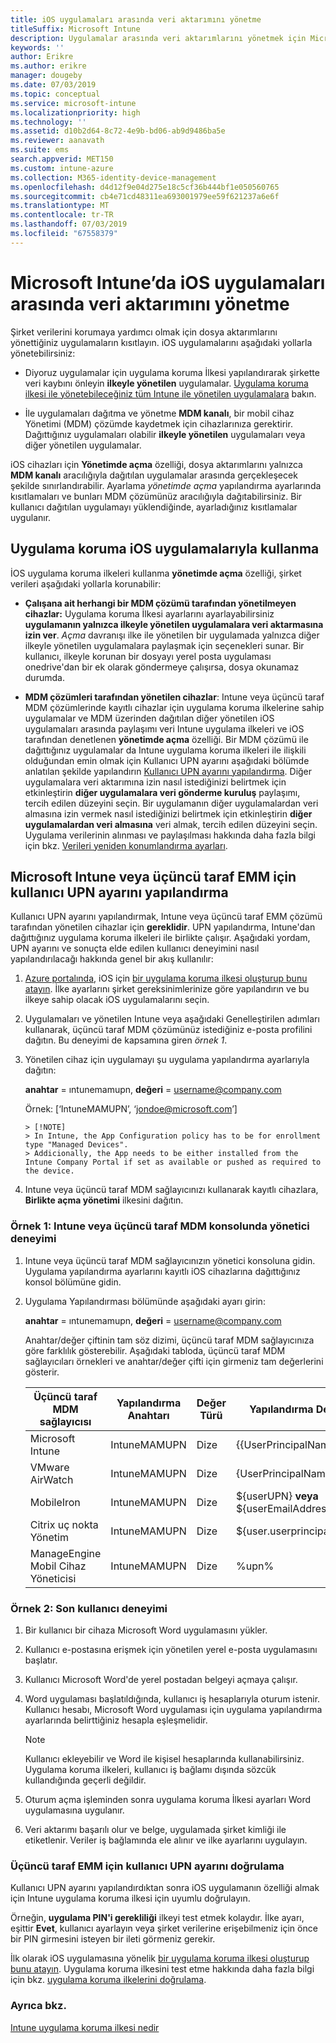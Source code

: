 ```yaml
---
title: iOS uygulamaları arasında veri aktarımını yönetme
titleSuffix: Microsoft Intune
description: Uygulamalar arasında veri aktarımlarını yönetmek için Microsoft Intune'da mobil uygulama yönetimi ilkelerinin nasıl kullanılacağını öğrenin.
keywords: ''
author: Erikre
ms.author: erikre
manager: dougeby
ms.date: 07/03/2019
ms.topic: conceptual
ms.service: microsoft-intune
ms.localizationpriority: high
ms.technology: ''
ms.assetid: d10b2d64-8c72-4e9b-bd06-ab9d9486ba5e
ms.reviewer: aanavath
ms.suite: ems
search.appverid: MET150
ms.custom: intune-azure
ms.collection: M365-identity-device-management
ms.openlocfilehash: d4d12f9e04d275e18c5cf36b444bf1e050560765
ms.sourcegitcommit: cb4e71cd48311ea693001979ee59f621237a6e6f
ms.translationtype: MT
ms.contentlocale: tr-TR
ms.lasthandoff: 07/03/2019
ms.locfileid: "67558379"
---
```

# <a name="how-to-manage-data-transfer-between-ios-apps-in-microsoft-intune"></a>Microsoft Intune’da iOS uygulamaları arasında veri aktarımını yönetme

Şirket verilerini korumaya yardımcı olmak için dosya aktarımlarını yönettiğiniz uygulamaların kısıtlayın. iOS uygulamalarını aşağıdaki yollarla yönetebilirsiniz:

- Diyoruz uygulamalar için uygulama koruma İlkesi yapılandırarak şirkette veri kaybını önleyin **ilkeyle yönetilen** uygulamalar. [Uygulama koruma ilkesi ile yönetebileceğiniz tüm Intune ile yönetilen uygulamalara](https://www.microsoft.com/cloud-platform/microsoft-intune-apps) bakın.

- İle uygulamaları dağıtma ve yönetme **MDM kanalı**, bir mobil cihaz Yönetimi (MDM) çözümde kaydetmek için cihazlarınıza gerektirir. Dağıttığınız uygulamaları olabilir **ilkeyle yönetilen** uygulamaları veya diğer yönetilen uygulamalar.

iOS cihazları için **Yönetimde açma** özelliği, dosya aktarımlarını yalnızca **MDM kanalı** aracılığıyla dağıtılan uygulamalar arasında gerçekleşecek şekilde sınırlandırabilir. Ayarlama *yönetimde açma* yapılandırma ayarlarında kısıtlamaları ve bunları MDM çözümünüz aracılığıyla dağıtabilirsiniz.  Bir kullanıcı dağıtılan uygulamayı yüklendiğinde, ayarladığınız kısıtlamalar uygulanır.

## <a name="use-app-protection-with-ios-apps"></a>Uygulama koruma iOS uygulamalarıyla kullanma
İOS uygulama koruma ilkeleri kullanma **yönetimde açma** özelliği, şirket verileri aşağıdaki yollarla korunabilir:

- **Çalışana ait herhangi bir MDM çözümü tarafından yönetilmeyen cihazlar:** Uygulama koruma İlkesi ayarlarını ayarlayabilirsiniz **uygulamanın yalnızca ilkeyle yönetilen uygulamalara veri aktarmasına izin ver**. *Açma* davranışı ilke ile yönetilen bir uygulamada yalnızca diğer ilkeyle yönetilen uygulamalara paylaşmak için seçenekleri sunar. Bir kullanıcı, ilkeyle korunan bir dosyayı yerel posta uygulaması onedrive'dan bir ek olarak göndermeye çalışırsa, dosya okunamaz durumda.

- **MDM çözümleri tarafından yönetilen cihazlar**: Intune veya üçüncü taraf MDM çözümlerinde kayıtlı cihazlar için uygulama koruma ilkelerine sahip uygulamalar ve MDM üzerinden dağıtılan diğer yönetilen iOS uygulamaları arasında paylaşımı veri Intune uygulama ilkeleri ve iOS tarafından denetlenen **yönetimde açma** özelliği. Bir MDM çözümü ile dağıttığınız uygulamalar da Intune uygulama koruma ilkeleri ile ilişkili olduğundan emin olmak için Kullanıcı UPN ayarını aşağıdaki bölümde anlatılan şekilde yapılandırın [Kullanıcı UPN ayarını yapılandırma](data-transfer-between-apps-manage-ios.md#configure-user-upn-setting-for-microsoft-intune-or-third-party-emm). Diğer uygulamalara veri aktarımına izin nasıl istediğinizi belirtmek için etkinleştirin **diğer uygulamalara veri gönderme kuruluş** paylaşımı, tercih edilen düzeyini seçin. Bir uygulamanın diğer uygulamalardan veri almasına izin vermek nasıl istediğinizi belirtmek için etkinleştirin **diğer uygulamalardan veri almasına** veri almak, tercih edilen düzeyini seçin. Uygulama verilerinin alınması ve paylaşılması hakkında daha fazla bilgi için bkz. [Verileri yeniden konumlandırma ayarları](app-protection-policy-settings-ios.md#data-protection).

## <a name="configure-user-upn-setting-for-microsoft-intune-or-third-party-emm"></a>Microsoft Intune veya üçüncü taraf EMM için kullanıcı UPN ayarını yapılandırma
Kullanıcı UPN ayarını yapılandırmak, Intune veya üçüncü taraf EMM çözümü tarafından yönetilen cihazlar için **gereklidir**. UPN yapılandırma, Intune'dan dağıttığınız uygulama koruma ilkeleri ile birlikte çalışır. Aşağıdaki yordam, UPN ayarını ve sonuçta elde edilen kullanıcı deneyimini nasıl yapılandırılacağı hakkında genel bir akış kullanılır:

1. [Azure portalında](https://portal.azure.com), iOS için [bir uygulama koruma ilkesi oluşturup bunu atayın](app-protection-policies.md). İlke ayarlarını şirket gereksinimlerinize göre yapılandırın ve bu ilkeye sahip olacak iOS uygulamalarını seçin.

2. Uygulamaları ve yönetilen Intune veya aşağıdaki Genelleştirilen adımları kullanarak, üçüncü taraf MDM çözümünüz istediğiniz e-posta profilini dağıtın. Bu deneyimi de kapsamına giren *örnek 1*.

3. Yönetilen cihaz için uygulamayı şu uygulama yapılandırma ayarlarıyla dağıtın:

      **anahtar** = ıntunemamupn, **değeri** = <username@company.com>

      Örnek: [‘IntuneMAMUPN’, ‘jondoe@microsoft.com’]
      
       > [!NOTE]
       > In Intune, the App Configuration policy has to be for enrollment type "Managed Devices".
       > Addicionally, the App needs to be either installed from the Intune Company Portal if set as available or pushed as required to the device. 

4. Intune veya üçüncü taraf MDM sağlayıcınızı kullanarak kayıtlı cihazlara, **Birlikte açma yönetimi** ilkesini dağıtın.


### <a name="example-1-admin-experience-in-intune-or-third-party-mdm-console"></a>Örnek 1: Intune veya üçüncü taraf MDM konsolunda yönetici deneyimi

1. Intune veya üçüncü taraf MDM sağlayıcınızın yönetici konsoluna gidin. Uygulama yapılandırma ayarlarını kayıtlı iOS cihazlarına dağıttığınız konsol bölümüne gidin.

2. Uygulama Yapılandırması bölümünde aşağıdaki ayarı girin:

   **anahtar** = ıntunemamupn, **değeri** = <username@company.com>

   Anahtar/değer çiftinin tam söz dizimi, üçüncü taraf MDM sağlayıcınıza göre farklılık gösterebilir. Aşağıdaki tabloda, üçüncü taraf MDM sağlayıcıları örnekleri ve anahtar/değer çifti için girmeniz tam değerlerini gösterir.

   |Üçüncü taraf MDM sağlayıcısı| Yapılandırma Anahtarı | Değer Türü | Yapılandırma Değeri|
   | ------- | ---- | ---- | ---- |
   |Microsoft Intune| IntuneMAMUPN | Dize | {{UserPrincipalName}}|
   |VMware AirWatch| IntuneMAMUPN | Dize | {UserPrincipalName}|
   |MobileIron | IntuneMAMUPN | Dize | ${userUPN} **veya** ${userEmailAddress} |
   |Citrix uç nokta Yönetim | IntuneMAMUPN | Dize | ${user.userprincipalname} |
   |ManageEngine Mobil Cihaz Yöneticisi | IntuneMAMUPN | Dize | %upn% |


### <a name="example-2-end-user-experience"></a>Örnek 2: Son kullanıcı deneyimi

1. Bir kullanıcı bir cihaza Microsoft Word uygulamasını yükler.

2. Kullanıcı e-postasına erişmek için yönetilen yerel e-posta uygulamasını başlatır.

3. Kullanıcı Microsoft Word'de yerel postadan belgeyi açmaya çalışır.

4. Word uygulaması başlatıldığında, kullanıcı iş hesaplarıyla oturum istenir. Kullanıcı hesabı, Microsoft Word uygulaması için uygulama yapılandırma ayarlarında belirttiğiniz hesapla eşleşmelidir.

    > [!NOTE]
    > Kullanıcı ekleyebilir ve Word ile kişisel hesaplarında kullanabilirsiniz. Uygulama koruma ilkeleri, kullanıcı iş bağlamı dışında sözcük kullandığında geçerli değildir. 

5. Oturum açma işleminden sonra uygulama koruma İlkesi ayarları Word uygulamasına uygulanır.

6. Veri aktarımı başarılı olur ve belge, uygulamada şirket kimliği ile etiketlenir.  Veriler iş bağlamında ele alınır ve ilke ayarlarını uygulayın. 

### <a name="validate-user-upn-setting-for-third-party-emm"></a>Üçüncü taraf EMM için kullanıcı UPN ayarını doğrulama

Kullanıcı UPN ayarını yapılandırdıktan sonra iOS uygulamanın özelliği almak için Intune uygulama koruma ilkesi için uyumlu doğrulayın.

Örneğin, **uygulama PIN'i gerekliliği** ilkeyi test etmek kolaydır. İlke ayarı, eşittir **Evet**, kullanıcı ayarlayın veya şirket verilerine erişebilmeniz için önce bir PIN girmesini isteyen bir ileti görmeniz gerekir.

İlk olarak iOS uygulamasına yönelik [bir uygulama koruma ilkesi oluşturup bunu atayın](app-protection-policies.md). Uygulama koruma ilkesini test etme hakkında daha fazla bilgi için bkz. [uygulama koruma ilkelerini doğrulama](app-protection-policies-validate.md).


### <a name="see-also"></a>Ayrıca bkz.
[Intune uygulama koruma ilkesi nedir](app-protection-policy.md)
